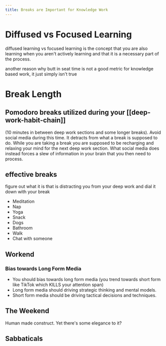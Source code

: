 ```yaml
---
title: Breaks are Important for Knowledge Work
---
```

# Diffused vs Focused Learning
diffused learning vs focused learning is the concept that you are also learning when you aren't actively learning and that it is a necessary part of the process. 

another reason why butt in seat time is not a good metric for knowledge based work, it just simply isn't true

# Break Length
##  Pomodoro breaks utilized during your [[deep-work-habit-chain]]
(10 minutes in between deep work sections and some longer breaks).
Avoid social media during this time. It detracts from what a break is supposed to do. While you are taking a break you are supposed to be recharging and relaxing your mind for the next deep work section. What social media does instead forces a slew of information in your brain that you then need to process. 
## effective breaks
figure out what it is that is distracting you from your deep work and dial it down with your break
- Meditation
- Nap
- Yoga
- Snack
- Dogs
- Bathroom
- Walk
- Chat with someone

## Workend
###  Bias towards Long Form Media
- You should bias towards long form media (you trend towards short form like TikTok which KILLS your attention span)
- Long form media should driving strategic thinking and mental models. 
- Short form media should be driving tactical decisions and techniques.
## The Weekend
Human made construct. Yet there's some elegance to it?
## Sabbaticals 
